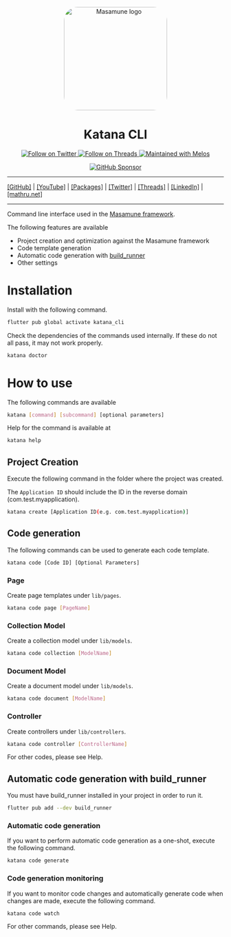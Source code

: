 <p align="center">
  <a href="https://mathru.net">
    <img width="240px" src="https://raw.githubusercontent.com/mathrunet/flutter_masamune/master/.github/images/icon.png" alt="Masamune logo" style="border-radius: 32px"s><br/>
  </a>
  <h1 align="center">Katana CLI</h1>
</p>

<p align="center">
  <a href="https://twitter.com/mathru">
    <img src="https://img.shields.io/static/v1?label=Twitter&message=Follow&logo=Twitter&color=1DA1F2&link=https://twitter.com/mathru" alt="Follow on Twitter" />
  </a>
  <a href="https://threads.net/@mathrunet">
    <img src="https://img.shields.io/static/v1?label=Threads&message=Follow&color=101010&link=https://threads.net/@mathrunet" alt="Follow on Threads" />
  </a>
  <a href="https://github.com/invertase/melos">
    <img src="https://img.shields.io/static/v1?label=maintained%20with&message=melos&color=FF1493&link=https://github.com/invertase/melos" alt="Maintained with Melos" />
  </a>
</p>

<p align="center">
  <a href="https://github.com/sponsors/mathrunet"><img src="https://img.shields.io/static/v1?label=Sponsor&message=%E2%9D%A4&logo=GitHub&color=ff69b4&link=https://github.com/sponsors/mathrunet" alt="GitHub Sponsor" /></a>
</p>

---

[[GitHub]](https://github.com/mathrunet) | [[YouTube]](https://www.youtube.com/c/mathrunetchannel) | [[Packages]](https://pub.dev/publishers/mathru.net/packages) | [[Twitter]](https://twitter.com/mathru) | [[Threads]](https://threads.net/@mathrunet) | [[LinkedIn]](https://www.linkedin.com/in/mathrunet/) | [[mathru.net]](https://mathru.net)

---

Command line interface used in the [Masamune framework](https://pub.dev/packages/masamune).

The following features are available

- Project creation and optimization against the Masamune framework
- Code template generation
- Automatic code generation with [build_runner](https://pub.dev/packages/build_runner)
- Other settings

# Installation

Install with the following command.

```bash
flutter pub global activate katana_cli
```

Check the dependencies of the commands used internally. If these do not all pass, it may not work properly.

```bash
katana doctor
```

# How to use

The following commands are available

```bash
katana [command] [subcommand] [optional parameters]
```

Help for the command is available at

```bash
katana help
```

## Project Creation

Execute the following command in the folder where the project was created.

The `Application ID` should include the ID in the reverse domain (com.test.myapplication).

```bash
katana create [Application ID(e.g. com.test.myapplication)]
```

## Code generation

The following commands can be used to generate each code template.

```bash
katana code [Code ID] [Optional Parameters]
```

### Page

Create page templates under `lib/pages`.

```bash
katana code page [PageName]
```

### Collection Model

Create a collection model under `lib/models`.

```bash
katana code collection [ModelName]
```

### Document Model

Create a document model under `lib/models`.

```bash
katana code document [ModelName]
```

### Controller

Create controllers under `lib/controllers`.

```bash
katana code controller [ControllerName]
```

For other codes, please see Help.

## Automatic code generation with build_runner

You must have build_runner installed in your project in order to run it.

```bash
flutter pub add --dev build_runner
```

### Automatic code generation

If you want to perform automatic code generation as a one-shot, execute the following command.

```bash
katana code generate
```

### Code generation monitoring

If you want to monitor code changes and automatically generate code when changes are made, execute the following command.

```bash
katana code watch
```

For other commands, please see Help.
